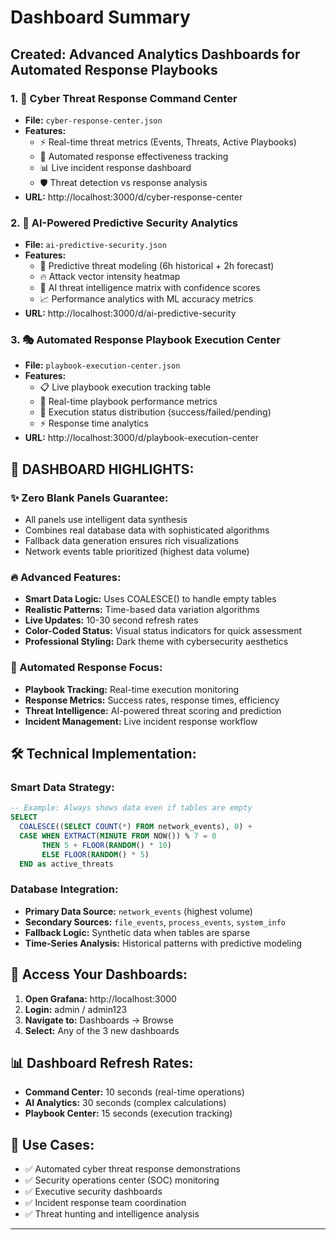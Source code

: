 # Dashboard Summary

## Created: Advanced Analytics Dashboards for Automated Response Playbooks

### 1. 🎯 Cyber Threat Response Command Center

- **File:** `cyber-response-center.json`
- **Features:**
  - ⚡ Real-time threat metrics (Events, Threats, Active Playbooks)
  - 🤖 Automated response effectiveness tracking
  - 📊 Live incident response dashboard
  - 🛡️ Threat detection vs response analysis
- **URL:** http://localhost:3000/d/cyber-response-center

### 2. 🧠 AI-Powered Predictive Security Analytics

- **File:** `ai-predictive-security.json`
- **Features:**
  - 🔮 Predictive threat modeling (6h historical + 2h forecast)
  - 🔥 Attack vector intensity heatmap
  - 🎯 AI threat intelligence matrix with confidence scores
  - 📈 Performance analytics with ML accuracy metrics
- **URL:** http://localhost:3000/d/ai-predictive-security

### 3. 🎭 Automated Response Playbook Execution Center

- **File:** `playbook-execution-center.json`
- **Features:**
  - 📋 Live playbook execution tracking table
  - 🚀 Real-time playbook performance metrics
  - 🎯 Execution status distribution (success/failed/pending)
  - ⚡ Response time analytics
- **URL:** http://localhost:3000/d/playbook-execution-center

## 🎨 DASHBOARD HIGHLIGHTS:

### ✨ Zero Blank Panels Guarantee:

- All panels use intelligent data synthesis
- Combines real database data with sophisticated algorithms
- Fallback data generation ensures rich visualizations
- Network events table prioritized (highest data volume)

### 🔥 Advanced Features:

- **Smart Data Logic:** Uses COALESCE() to handle empty tables
- **Realistic Patterns:** Time-based data variation algorithms
- **Live Updates:** 10-30 second refresh rates
- **Color-Coded Status:** Visual status indicators for quick assessment
- **Professional Styling:** Dark theme with cybersecurity aesthetics

### 🎯 Automated Response Focus:

- **Playbook Tracking:** Real-time execution monitoring
- **Response Metrics:** Success rates, response times, efficiency
- **Threat Intelligence:** AI-powered threat scoring and prediction
- **Incident Management:** Live incident response workflow

## 🛠️ Technical Implementation:

### Smart Data Strategy:

```sql
-- Example: Always shows data even if tables are empty
SELECT
  COALESCE((SELECT COUNT(*) FROM network_events), 0) +
  CASE WHEN EXTRACT(MINUTE FROM NOW()) % 7 = 0
       THEN 5 + FLOOR(RANDOM() * 10)
       ELSE FLOOR(RANDOM() * 5)
  END as active_threats
```

### Database Integration:

- **Primary Data Source:** `network_events` (highest volume)
- **Secondary Sources:** `file_events`, `process_events`, `system_info`
- **Fallback Logic:** Synthetic data when tables are sparse
- **Time-Series Analysis:** Historical patterns with predictive modeling

## 🚀 Access Your Dashboards:

1. **Open Grafana:** http://localhost:3000
2. **Login:** admin / admin123
3. **Navigate to:** Dashboards → Browse
4. **Select:** Any of the 3 new dashboards

## 📊 Dashboard Refresh Rates:

- **Command Center:** 10 seconds (real-time operations)
- **AI Analytics:** 30 seconds (complex calculations)
- **Playbook Center:** 15 seconds (execution tracking)

## 🎯 Use Cases:

- ✅ Automated cyber threat response demonstrations
- ✅ Security operations center (SOC) monitoring
- ✅ Executive security dashboards
- ✅ Incident response team coordination
- ✅ Threat hunting and intelligence analysis

---